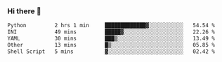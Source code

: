 ### Hi there 👋

<!--START_SECTION:waka-->

```txt
Python         2 hrs 1 min     █████████████▓░░░░░░░░░░░   54.54 %
INI            49 mins         █████▓░░░░░░░░░░░░░░░░░░░   22.26 %
YAML           30 mins         ███▒░░░░░░░░░░░░░░░░░░░░░   13.49 %
Other          13 mins         █▒░░░░░░░░░░░░░░░░░░░░░░░   05.85 %
Shell Script   5 mins          ▓░░░░░░░░░░░░░░░░░░░░░░░░   02.42 %
```

<!--END_SECTION:waka-->

<!--
**Jonas-VanHaeken/Jonas-VanHaeken** is a ✨ _special_ ✨ repository because its `README.md` (this file) appears on your GitHub profile.

Here are some ideas to get you started:

- 🔭 I’m currently working on ...
- 🌱 I’m currently learning ...
- 👯 I’m looking to collaborate on ...
- 🤔 I’m looking for help with ...
- 💬 Ask me about ...
- 📫 How to reach me: ...
- 😄 Pronouns: ...
- ⚡ Fun fact: ...
-->
